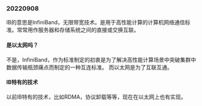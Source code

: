 ### 20220908

IB的意思是InfiniBand，无限带宽技术。是用于高性能计算的计算机网络通信标准。常常用作服务器和存储系统之间的直接或交换互联。

#### 是以太网吗？
不是，InfiniBand，作为标准制定的初衷是为了解决高性能计算场景中突破集群中数据传输瓶颈痛点而制定的一种互连标准。
而以太网是为了互联互通。

#### IB特有的技术
以前IB特有的技术，比如RDMA，协议卸载等等，现在在以太网上也有实现。
